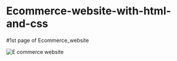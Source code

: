 # Ecommerce-website-with-html-and-css
#1st page of Ecommerce_website

![E commerce website](https://user-images.githubusercontent.com/115396834/209466206-c00cfbe5-283e-447d-9edb-59fe8c959171.png)
